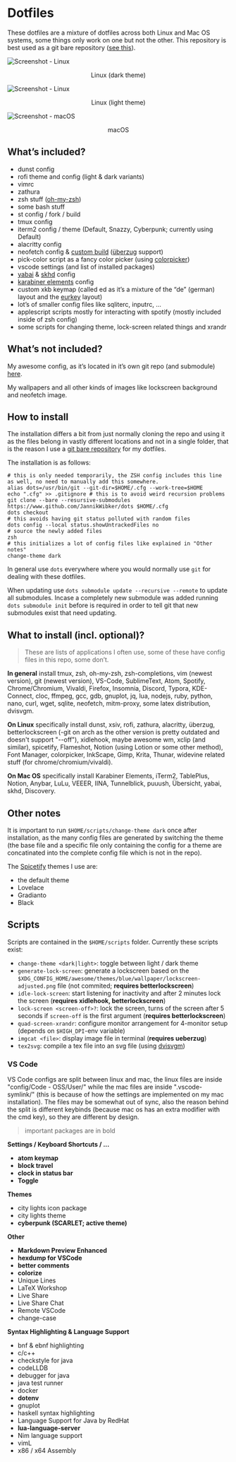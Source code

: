 # Dotfiles

These dotfiles are a mixture of dotfiles across both Linux and Mac OS systems, some things only work on one but not the other. This repository is best used as a git bare repository ([see this](https://www.atlassian.com/git/tutorials/dotfiles)).

![Screenshot - Linux](https://i.imgur.com/73GMQyJ.png)
<!--suppress HtmlDeprecatedAttribute --><p align="center">Linux (dark theme)</p>

![Screenshot - Linux](https://i.imgur.com/YNQvXI0.png)
<!--suppress HtmlDeprecatedAttribute --><p align="center">Linux (light theme)</p>


![Screenshot - macOS](https://i.imgur.com/gn350UH.png)
<!--suppress HtmlDeprecatedAttribute --><p align="center">macOS</p>

## What’s included?

- dunst config
- rofi theme and config (light & dark variants)
- vimrc
- zathura
- zsh stuff ([oh-my-zsh](https://github.com/ohmyzsh/ohmyzsh))
- some bash stuff
- st config / fork / build
- tmux config
- iterm2 config / theme (Default, Snazzy, Cyberpunk; currently using Default)
- alacritty config
- neofetch config & [custom build](https://github.com/JannikWibker/neofetch) ([überzug](https://github.com/seebye/ueberzug) support)
- pick-color script as a fancy color picker (using [colorpicker](https://aur.archlinux.org/packages/colorpicker/))
- vscode settings (and list of installed packages)
- [yabai](https://github.com/koekeishiya/yabai) & [skhd](https://github.com/koekeishiya/skhd) config
- [karabiner elements](https://pqrs.org/osx/karabiner/) config
- custom xkb keymap (called ed as it’s a mixture of the “de” (german) layout and the [eurkey](https://eurkey.steffen.bruentjen.eu/) layout)
- lot’s of smaller config files like sqliterc, inputrc, …
- applescript scripts mostly for interacting with spotify (mostly included inside of zsh config)
- some scripts for changing theme, lock-screen related things and xrandr

## What’s not included?

My awesome config, as it’s located in it’s own git repo (and submodule) [here](https://github.com/JannikWibker/awesome-config).

My wallpapers and all other kinds of images like lockscreen background and neofetch image.

## How to install

The installation differs a bit from just normally cloning the repo and using it as the files belong in vastly different locations and not in a single folder, that is the reason I use a [git bare repository](https://www.atlassian.com/git/tutorials/dotfiles) for my dotfiles.

The installation is as follows:

```shell
# this is only needed temporarily, the ZSH config includes this line as well, no need to manually add this somewhere.
alias dots=/usr/bin/git --git-dir=$HOME/.cfg --work-tree=$HOME
echo ".cfg" >> .gitignore # this is to avoid weird recursion problems
git clone --bare --resursive-submodules https://www.github.com/JannikWibker/dots $HOME/.cfg
dots checkout
# this avoids having git status polluted with random files
dots config --local status.showUntrackedFiles no
# source the newly added files
zsh
# this initializes a lot of config files like explained in "Other notes"
change-theme dark
```

In general use `dots` everywhere where you would normally use `git` for dealing with these dotfiles.

When updating use `dots submodule update --recursive --remote` to update all submodules.
Incase a completely new submodule was added running `dots submodule init` before is required in order to tell git that new submodules exist that need updating.

## What to install (incl. optional)?

> These are lists of applications I often use, some of these have config files in this repo, some don’t.

**In general** install tmux, zsh, oh-my-zsh, zsh-completions, vim (newest version), git (newest version), VS-Code, SublimeText, Atom, Spotify, Chrome/Chromium, Vivaldi, Firefox, Insomnia, Discord, Typora, KDE-Connect, cloc, ffmpeg, gcc, gdb, gnuplot, jq, lua, nodejs, ruby, python, nano, curl, wget, sqlite, neofetch, mitm-proxy, some latex distribution, dvisvgm.

**On Linux** specifically install dunst, xsiv, rofi, zathura, alacritty, überzug, betterlockscreen (-git on arch as the other version is pretty outdated and doesn't support "--off"), xidlehook, maybe awesome wm, xclip (and similar), spicetify, Flameshot, Notion (using Lotion or some other method), Font Manager, colorpicker, InkScape, Gimp, Krita, Thunar, widevine related stuff (for chrome/chromium/vivaldi).

**On Mac OS** specifically install Karabiner Elements, iTerm2, TablePlus, Notion, Anybar, LuLu, VEEER, IINA, Tunnelblick, puuush, Übersicht, yabai, skhd, Discovery.


## Other notes

It is important to run `$HOME/scripts/change-theme dark` once after installation, as the many config files are generated by switching the theme (the base file and a specific file only containing the config for a theme are concatinated into the complete config file which is not in the repo).

The [Spicetify](https://github.com/khanhas/spicetify-cli) themes I use are:
- the default theme
- Lovelace
- Gradianto
- Black

## Scripts

Scripts are contained in the `$HOME/scripts` folder. Currently these scripts exist:
- `change-theme <dark|light>`: toggle between light / dark theme
- `generate-lock-screen`: generate a lockscreen based on the `$XDG_CONFIG_HOME/awesome/themes/blue/wallpaper/lockscreen-adjusted.png` file (not commited; **requires betterlockscreen**)
- `idle-lock-screen`: start listening for inactivity and after 2 minutes lock the screen (**requires xidlehook, betterlockscreen**)
- `lock-screen <screen-off>?`: lock the screen, turns of the screen after 5 seconds if `screen-off` is the first argument (**requires betterlockscreen**)
- `quad-screen-xrandr`: configure monitor arrangement for 4-monitor setup (depends on `$HIGH_DPI`-env variable)
- `imgcat <file>`: display image file in terminal (**requires ueberzug**)
- `tex2svg`: compile a tex file into an svg file (using [dvisvgm](https://dvisvgm.de/Downloads/))

### VS Code

VS Code configs are split between linux and mac, the linux files are inside "config/Code - OSS/User/" while the mac files are inside ".vscode-symlink/" (this is because of how the settings are implemented on my mac installation). The files may be somewhat out of sync, also the reason behind the split is different keybinds (because mac os has an extra modifier with the cmd key), so they are different by design.

> important packages are in bold

**Settings / Keyboard Shortcuts / ...**

- **atom keymap**
- **block travel**
- **clock in status bar** 
- **Toggle**

**Themes**

- city lights icon package
- city lights theme
- **cyberpunk (SCARLET; active theme)**

**Other**

- **Markdown Preview Enhanced**
- **hexdump for VSCode**
- **better comments**
- **colorize**
- Unique Lines
- LaTeX Workshop
- Live Share
- Live Share Chat
- Remote VSCode
- change-case

**Syntax Highlighting & Language Support**

- bnf & ebnf highlighting
- c/c++
- checkstyle for java
- codeLLDB
- debugger for java
- java test runner
- docker
- **dotenv**
- gnuplot
- haskell syntax highlighting
- Language Support for Java by RedHat
- **lua-language-server**
- Nim language support
- vimL
- x86 / x64 Assembly
